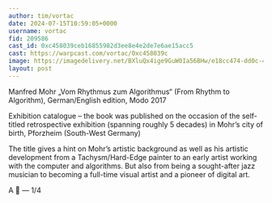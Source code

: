 ```yaml
---
author: tim/vortac
date: 2024-07-15T10:59:05+0000
username: vortac
fid: 209586
cast_id: 0xc458039ceb16855982d3ee8e4e2de7e6ae15acc5
cast: https://warpcast.com/vortac/0xc458039c
image: https://imagedelivery.net/BXluQx4ige9GuW0Ia56BHw/e18cc474-dd0c-4a90-b4a6-edaddfd09000/original
layout: post
---
```

Manfred Mohr „Vom Rhythmus zum Algorithmus“ (From Rhythm to Algorithm), German/English edition, Modo 2017  
  
Exhibition catalogue – the book was published on the occasion of the self-titled retrospective exhibition (spanning roughly 5 decades) in Mohr’s city of birth, Pforzheim (South-West Germany)  
  
The title gives a hint on Mohr’s artistic background as well as his artistic development from a Tachysm/Hard-Edge painter to an early artist working with the computer and algorithms. But also from being a sought-after jazz musician to becoming a full-time visual artist and a pioneer of digital art.  
  
A 🧵 — 1/4  

<img src='https://imagedelivery.net/BXluQx4ige9GuW0Ia56BHw/e18cc474-dd0c-4a90-b4a6-edaddfd09000/original' alt='' referrerpolicy='no-referrer'/>